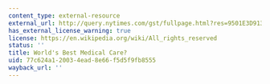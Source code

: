 ```yaml
---
content_type: external-resource
external_url: http://query.nytimes.com/gst/fullpage.html?res=9501E3D91330F931A2575BC0A9619C8B63&scp=1&sq=%22World%27s+Best+Medical+Care%22&st=nyt
has_external_license_warning: true
license: https://en.wikipedia.org/wiki/All_rights_reserved
status: ''
title: World's Best Medical Care?
uid: 77c624a1-2003-4ead-8e66-f5d5f9fb8555
wayback_url: ''
---
```

